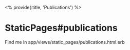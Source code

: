 <% provide(:title, 'Publications') %>

StaticPages#publications
========================

Find me in app/views/static_pages/publications.html.erb
